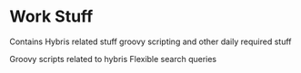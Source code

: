 # Work Stuff
Contains Hybris related stuff groovy scripting and other daily required stuff

Groovy scripts related to hybris 
Flexible search queries
